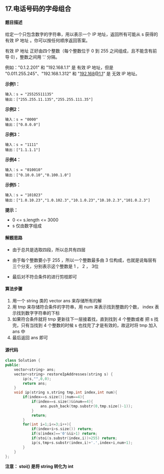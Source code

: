 ## 17.电话号码的字母组合
#### 题目描述
给定一个只包含数字的字符串，用以表示一个 IP 地址，返回所有可能从 s 获得的 有效 IP 地址 。你可以按任何顺序返回答案。

有效 IP 地址 正好由四个整数（每个整数位于 0 到 255 之间组成，且不能含有前导 0），整数之间用 '.' 分隔。

例如："0.1.2.201" 和 "192.168.1.1" 是 有效 IP 地址，但是 "0.011.255.245"、"192.168.1.312" 和 "192.168@1.1" 是 无效 IP 地址。

**示例1：**
```
输入：s = "25525511135"
输出：["255.255.11.135","255.255.111.35"]
```
**示例2：**
```
输入：s = "0000"
输出：["0.0.0.0"]
```
**示例3：**
```
输入：s = "1111"
输出：["1.1.1.1"]
```
**示例4：**
```
输入：s = "010010"
输出：["0.10.0.10","0.100.1.0"]
```
**示例5：**
```
输入：s = "101023"
输出：["1.0.10.23","1.0.102.3","10.1.0.23","10.10.2.3","101.0.2.3"]
```
**提示：**
- 0 <= s.length <= 3000
- s 仅由数字组成
#### 解题思路
- 由于总共是选取四段，所以总共有四层

- 由于每个整数要小于 255 ，所以一个整数最多由 3 位构成，也就是说每层有三个分支，分别表示这个整数是 1 ， 2 ， 3位

- 最后对不符合条件的进行剪枝即可
#### 算法步骤
1. 用一个 string 类的 vector  ans 来存储所有的解
2. 用 tmp 来存储符合条件的字符串，用 num 来表示找到整数的个数， index 表示找到数字字符串的下标
3. 如果符合条件就将 tmp 更新往下一层接着找，直到找到 4 个整数或者 把 s 找完，只有当找到 4 个整数的时候 s 也找完了才是有效的，故这时将 tmp 加入 ans 中
4. 最后返回 ans 即可
#### 源代码
```cpp
class Solution {
public:
    vector<string> ans;
    vector<string> restoreIpAddresses(string s) {
        ip(s,"",0,0);
        return ans;
    }
    void ip(string s,string tmp,int index,int num){
        if(index==s.size()||num==4){
            if(index==s.size()&&num==4){
                ans.push_back(tmp.substr(0,tmp.size()-1));
            }
            return;
        }
        for(int i=1;i<=3;i++){
            if(index+i>s.size()) return;
            if(s[index]=='0'&&i>1) return;
            if(stoi(s.substr(index,i))>255) return;
            ip(s,tmp+s.substr(index,i)+'.',index+i,num+1);
        }
    }
};
```
**注意： stoi() 是将 string 转化为 int**
